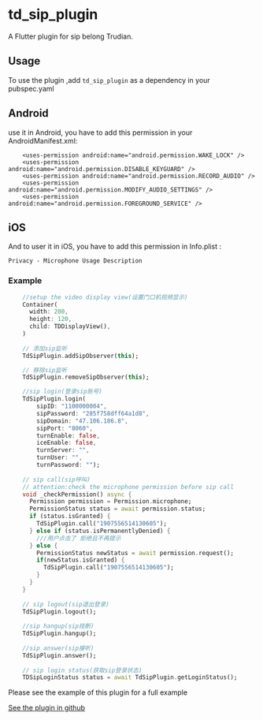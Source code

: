 # td_sip_plugin

A Flutter plugin for sip belong Trudian.

## Usage

To use the plugin ,add `td_sip_plugin` as a dependency in your pubspec.yaml

## Android
use it in Android, you have to add this permission in your AndroidManifest.xml:
```
    <uses-permission android:name="android.permission.WAKE_LOCK" />
    <uses-permission android:name="android.permission.DISABLE_KEYGUARD" />
    <uses-permission android:name="android.permission.RECORD_AUDIO" />
    <uses-permission android:name="android.permission.MODIFY_AUDIO_SETTINGS" />
    <uses-permission android:name="android.permission.FOREGROUND_SERVICE" />
```

## iOS
And to user it in iOS, you have to add this permission in Info.plist :
```
Privacy - Microphone Usage Description
```

### Example

``` dart
    //setup the video display view(设置门口机视频显示)
    Container(
      width: 200,
      height: 120,
      child: TDDisplayView(),
    )
    
    // 添加sip监听
    TdSipPlugin.addSipObserver(this);

    // 移除sip监听
    TdSipPlugin.removeSipObserver(this);

    //sip login(登录sip账号)
    TdSipPlugin.login(
        sipID: "1100000004",
        sipPassword: "285f758dff64a1d8",
        sipDomain: "47.106.186.8",
        sipPort: "8060",
        turnEnable: false,
        iceEnable: false,
        turnServer: "",
        turnUser: "",
        turnPassword: "");
    
    // sip call(sip呼叫)
    // attention:check the microphone permission before sip call
    void _checkPermission() async {
      Permission permission = Permission.microphone;
      PermissionStatus status = await permission.status;
      if (status.isGranted) {
        TdSipPlugin.call("1907556514130605");
      } else if (status.isPermanentlyDenied) {
        ///用户点击了 拒绝且不再提示
      } else {
        PermissionStatus newStatus = await permission.request();
        if(newStatus.isGranted) {
          TdSipPlugin.call("1907556514130605");
        }
      }
    }
    
    // sip logout(sip退出登录)
    TdSipPlugin.logout();
    
    //sip hangup(sip挂断)
    TdSipPlugin.hangup();
    
    //sip answer(sip接听)
    TdSipPlugin.answer();
    
    // sip login status(获取sip登录状态)
    TDSipLoginStatus status = await TdSipPlugin.getLoginStatus();
```

Please see the example of this plugin for a full example

[See the plugin in github](https://git.trudian.com/Trudian/td_sip_plugin.git)

